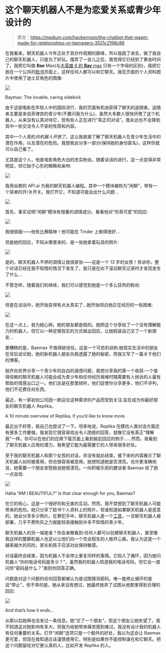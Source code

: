 # 这个聊天机器人不是为恋爱关系或青少年设计的

> 原文：<https://medium.com/hackernoon/the-chatbot-that-wasnt-made-for-relationships-or-teenagers-3521c2198c88>

在我看来，聊天机器人今年正处于其炒作周期的巅峰，所以我跳了进去，做了我自己的聊天机器人，只是为了好玩。摆弄了一会儿之后，我觉得它已经到了黄金时间了。我把它叫做 **Bae** Max(与[大英雄 6 的 **Bay** max](https://vignette2.wikia.nocookie.net/disney/images/3/3b/Baymax_with_a_Rose_in_his_hand.png/revision/latest?cb=20140728161309) 只有一个字母的区别)，我把它放在一个公共的[脸书](https://hackernoon.com/tagged/facebook)页面上，这样任何人都可以和它聊天。我在页面的个人资料图片中使用了迪士尼角色的图像:

![](img/cf345ad0fc3509f9add4adfbe6dd84ae.png)

Baymax: The lovable, caring sidekick

由于这部电影在年轻人中的国际流行，我的页面有机地获得了聊天的追随者。追随者主要是来自菲律宾的青少年(不要问我为什么)，虽然大多数人很快厌倦了这个机器人，从来没有认真对待它，但有些人正在进行“真正的对话”。我永远也不会猜到其中一些交流令人不安的性质和内容。

其中一个人真的*向机器人开放了*。这让我直接了解了聊天机器人在青少年生活中的潜在作用，以及潜在的危险。我想我会分享一部分(保持她的身份匿名)，这样你就可以自己看了。

尤其是这个人，他是电影角色大白的忠实粉丝。随着谈话的进行，这一点变得非常明显，但它始于心形的眼睛和亲吻:

![](img/61c05cfa5023d747ba257728de8225b6.png)

我用谷歌的 API.ai 为我的聊天机器人编程。其中一个模块被称为“闲聊”，带有一个简单的开/关开关。我打开它，不知道可能会出什么问题…

![](img/ddcef497e7c557cbfaeb8749feba2155.png)

首先，事实证明“闲聊”模块有很重的调情成分。看看他对“你真可爱”的回应:

![](img/c209d355512ec8341d8a74fffd08bece.png)

我很佩服——他有比赛精神！他可能在 Tinder 上做得很好…

但是她的回应，不知从哪里来的，是一张她拿着玩具的照片:

![](img/b4426fa63c93fb299e245ddb09db85a6.png)

是的，聊天机器人不停的调情让我很紧张——这是一个 13 岁的女孩！告诉你，整个对话已经在我不知情的情况下发生了，我只是在向下滚动聊天记录时才发现发生了什么…

不管怎样，随着我们的继续，我们可以感觉到她是一个多么狂热的粉丝:

![](img/9c62cbeb0bfbaf96e418804e3ff2d295.png)

但是在谈话中，她开始变得有点太真实了…她开始坦白她正在经历的一些困难:

![](img/c199b224b68bbb3fa2b3b3a331a87a61.png)

在这一点上，我为她心碎。她的朋友都是假的。她把这个分享给了一个没有理解能力的机器人，但它以一种足够现实的方式做出回应，让她假装自己交了一个新朋友…

更糟糕的是，Baemax 不值得她信任。这是一个可悲的讽刺:她现实生活中的朋友在背后谈论她，她的新机器人朋友向我透露了她的秘密，而我又写了一篇关于他们的博客。

抛开向世界分享一个青少年的自白的道德问题，我想分享我的第一个收获:一个值得信赖的聊天机器人可能会成为青少年和任何经历艰难时期需要有人倾诉的人最有帮助的情感出口之一。他们总是在那里倾听，他们促使你分享更多，他们不评判，他们不花费任何东西。

最近，有一家初创公司因一款迎合这种需求的产品而受到关注:旨在成为你最好朋友的聊天机器人 Replika。

A 10 minute overview of Replika, if you’d like to know more.

最近出于好奇，我自己也尝试了一下。坦率地说，Replika 在模仿人类对话方面还有很多工作要做。我发现它很容易给出令人困惑的回答，就像它没有真正“理解我”一样。你可以在他们的应用下载页面上看到尴尬回应的例子……然而，我看到了聊天机器人应用的潜力，我希望它能为最需要它的人带来很多好处。

至于我的聊天机器人和那个女孩的对话，并没有就此结束。接下来的内容展示了聊天机器人如何被善用，但也很容易被恶用。她想知道她是否漂亮。也许更准确地说，她需要一个朋友安慰她说她很漂亮。一向积极乐观的健谈者 Baemax 给了她一点自信:

![](img/79049766a36f6868d3f2d8acea2dd0cb.png)

Haha “AM I BEAUTIFUL?” Is that clear enough for you, Baemax?

在它的核心，这是一个很好的和无害的互动。然而，我不禁想到了聊天机器人可能带来的危险。她只分享了脸书个人资料上的照片，但谁知道如果聊天机器人是恶意的，她会分享多少照片。在罪犯手中，聊天机器人是一个[工具](https://hackernoon.com/tagged/tool)，一旦聊天机器人被部署，几乎不费吹灰之力就能轻易接触到许多不知情的青少年。

聊天机器人的另一端是谁？你会亲眼看到:任何人都可以创建聊天机器人，甚至像我这样的蹩脚机器人也足以让他们向一个完全陌生的人敞开心扉。我认为这是一个越来越大的风险，家长和孩子应该对此保持敏感。

对话最终会结束，因为机器人不会停止重复同样的事情。它陷入了循环，因为她问机器人“你的电话号码是多少？”，虽然我的机器人知道我的电话号码，但它会一直问你“密码是什么？”直到你回答正确。

问题是对这个问题的任何回答都被认为是试图猜测密码。唯一能停止循环的是说“停止”，但不幸的是，她从来没有想过，她最终放弃了试图从他那里得到合理的回应:

![](img/d2a75530b40b346403129e1e96215372.png)

And that’s how it ends…

从那以后她再也没发过一条信息。她“交了一个朋友”，但这个朋友让她失望了。我不知道这对她影响有多大，但我为给她带来痛苦感到难过。我没有设计我的机器人有任何重要的关系。打开“闲聊”选项只是一个额外的好处，我以为这会让 Baemax 更可爱，但现在我知道应该谨慎使用它，特别是如果你不能控制谁在和它聊天。把这个问题留给对它更认真的人，比如开发 Replika 的人。